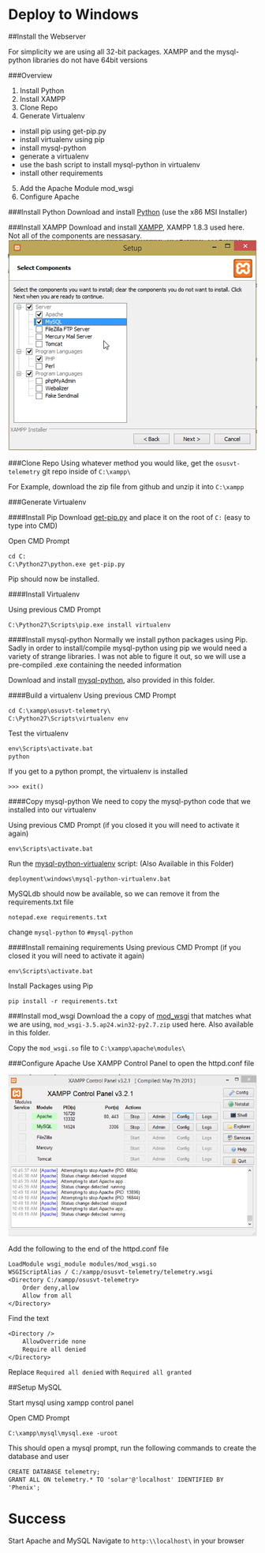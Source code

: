 Deploy to Windows
=================
##Install the Webserver

For simplicity we are using all 32-bit packages. XAMPP and the mysql-python libraries do not have 64bit versions

###Overview
 1. Install Python
 2. Install XAMPP
 3. Clone Repo
 4. Generate Virtualenv
   - install pip using get-pip.py
   - install virtualenv using pip
   - install mysql-python
   - generate a virtualenv
   - use the bash script to install mysql-python in virtualenv
   - install other requirements
 5. Add the Apache Module mod_wsgi
 6. Configure Apache

###Install Python
Download and install [Python](https://www.python.org/downloads/release/python-278/) (use the x86 MSI Installer)

###Install XAMPP
Download and install [XAMPP](https://www.apachefriends.org/download.html), XAMPP 1.8.3 used here. Not all of the components are nessasary.
![xampp settings](xampp.png "XAMPP Settings")

###Clone Repo
Using whatever method you would like, get the `osusvt-telemetry` git repo inside of `C:\xampp\`

For Example, download the zip file from github and unzip it into `C:\xampp`

###Generate Virtualenv

####Install Pip
Download [get-pip.py](https://bootstrap.pypa.io/get-pip.py) and place it on the root of `C:` (easy to type into CMD)

Open CMD Prompt
```
cd C:
C:\Python27\python.exe get-pip.py
```
Pip should now be installed.

####Install Virtualenv

Using previous CMD Prompt
```
C:\Python27\Scripts\pip.exe install virtualenv
```

####Install mysql-python
Normally we install python packages using Pip. Sadly in order to install/compile mysql-python using pip we would need a variety of strange libraries. I was not able to figure it out, so we will use a pre-compiled .exe containing the needed information

Download and install [mysql-python](http://sourceforge.net/projects/mysql-python/), also provided in this folder.

####Build a virtualenv
Using previous CMD Prompt
```
cd C:\xampp\osusvt-telemetry\
C:\Python27\Scripts\virtualenv env
```
Test the virtualenv
```
env\Scripts\activate.bat
python
```
If you get to a python prompt, the virtualenv is installed
```
>>> exit()
```

####Copy mysql-python
We need to copy the mysql-python code that we installed into our virtualenv

Using previous CMD Prompt (if you closed it you will need to activate it again)
```
env\Scripts\activate.bat
```
Run the [mysql-python-virtualenv](https://gist.github.com/georgevreilly/8444988) script: (Also Available in this Folder)
```
deployment\windows\mysql-python-virtualenv.bat
```
MySQLdb should now be available, so we can remove it from the requirements.txt file
```
notepad.exe requirements.txt
```
change `mysql-python` to `#mysql-python`

####Install remaining requirements
Using previous CMD Prompt (if you closed it you will need to activate it again)
```
env\Scripts\activate.bat
```
Install Packages using Pip
```
pip install -r requirements.txt
```

###Install mod_wsgi
Download the a copy of [mod_wsgi](http://www.lfd.uci.edu/~gohlke/pythonlibs/#mod_wsgi) that matches what we are using, `mod_wsgi‑3.5.ap24.win32‑py2.7.zip` used here. Also available in this folder.

Copy the `mod_wsgi.so` file to `C:\xampp\apache\modules\`

###Configure Apache
Use XAMPP Control Panel to open the httpd.conf file

![xampp control panel](xamppcontrol.png "Picture of XAMPP Control Panel")

Add the following to the end of the httpd.conf file
```
LoadModule wsgi_module modules/mod_wsgi.so
WSGIScriptAlias / C:/xampp/osusvt-telemetry/telemetry.wsgi
<Directory C:/xampp/osusvt-telemetry>
	Order deny,allow
	Allow from all
</Directory>
```
Find the text
```
<Directory />
    AllowOverride none
    Require all denied
</Directory>
```
Replace `Required all denied` with `Required all granted`

##Setup MySQL

Start mysql using xampp control panel

Open CMD Prompt
```
C:\xampp\mysql\mysql.exe -uroot
```
This should open a mysql prompt, run the following commands to create the database and user
```
CREATE DATABASE telemetry;
GRANT ALL ON telemetry.* TO 'solar'@'localhost' IDENTIFIED BY 'Phenix';
```
Success
=======
Start Apache and MySQL
Navigate to `http:\\localhost\` in your browser
